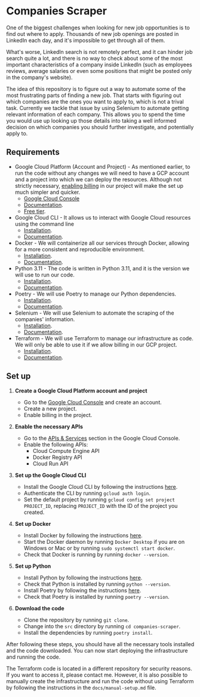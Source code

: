 # Companies Scraper

One of the biggest challenges when looking for new job opportunities is to find out where to apply. Thousands of new job openings are posted in LinkedIn each day, and it's impossible to get through all of them.

What's worse, LinkedIn search is not remotely perfect, and it can hinder job search quite a lot, and there is no way to check about some of the most important characteristics of a company inside LinkedIn (such as employees reviews, average salaries or even some positions that might be posted only in the company's website).

The idea of this repository is to figure out a way to automate some of the most frustrating parts of finding a new job. That starts with figuring out which companies are the ones you want to apply to, which is not a trival task. Currently we tackle that issue by using Selenium to automate getting relevant information of each company. This allows you to spend the time you would use up looking up those details into taking a well informed decision on which companies you should further investigate, and potentially apply to.

## Requirements

- Google Cloud Platform (Account and Project) - As mentioned earlier, to run the code without any changes we will need to have a GCP account and a project into which we can deploy the resources. Although not strictly necessary, [enabling billing](https://cloud.google.com/billing/docs/how-to/modify-project) in our project will make the set up much simpler and quicker.
  - [Google Cloud Console](https://cloud.google.com)
  - [Documentation](https://cloud.google.com/docs).
  - [Free tier](https://cloud.google.com/free).
- Google Cloud CLI - It allows us to interact with Google Cloud resources using the command line
  - [Installation](https://cloud.google.com/sdk/docs/install).
  - [Documentation](https://cloud.google.com/sdk/gcloud).
- Docker - We will containerize all our services through Docker, allowing for a more consistent and reproducible environment.
  - [Installation](https://docs.docker.com/get-docker/).
  - [Documentation](https://docs.docker.com/).
- Python 3.11 - The code is written in Python 3.11, and it is the version we will use to run our code.
  - [Installation](https://www.python.org/downloads/).
  - [Documentation](https://docs.python.org/3/).
- Poetry - We will use Poetry to manage our Python dependencies.
  - [Installation](https://python-poetry.org/docs/#installation).
  - [Documentation](https://python-poetry.org/docs/).
- Selenium - We will use Selenium to automate the scraping of the companies' information.
  - [Installation](https://selenium-python.readthedocs.io/installation.html).
  - [Documentation](https://selenium-python.readthedocs.io/).
- Terraform - We will use Terraform to manage our infrastructure as code. We will only be able to use it if we allow billing in our GCP project.
  - [Installation](https://learn.hashicorp.com/tutorials/terraform/install-cli).
  - [Documentation](https://learn.hashicorp.com/collections/terraform/gcp-get-started).

 ## Set up

1. **Create a Google Cloud Platform account and project**

   - Go to the [Google Cloud Console](https://cloud.google.com) and create an account.
   - Create a new project.
   - Enable billing in the project.

2. **Enable the necessary APIs**
   - Go to the [APIs & Services](https://console.cloud.google.com/apis/dashboard) section in the Google Cloud Console.
   - Enable the following APIs:
     - Cloud Compute Engine API
     - Docker Registry API
     - Cloud Run API

3. **Set up the Google Cloud CLI**
   - Install the Google Cloud CLI by following the instructions [here](https://cloud.google.com/sdk/docs/install).
   - Authenticate the CLI by running `gcloud auth login`.
   - Set the default project by running `gcloud config set project PROJECT_ID`, replacing `PROJECT_ID` with the ID of the project you created.

4. **Set up Docker**
    - Install Docker by following the instructions [here](https://docs.docker.com/get-docker/).
    - Start the Docker daemon by running `Docker Desktop` if you are on Windows or Mac or by running `sudo systemctl start docker`.
    - Check that Docker is running by running `docker --version`.

5. **Set up Python**
    - Install Python by following the instructions [here](https://www.python.org/downloads/).
    - Check that Python is installed by running `python --version`.
    - Install Poetry by following the instructions [here](https://python-poetry.org/docs/#installation).
    - Check that Poetry is installed by running `poetry --version`.

6. **Download the code**
    - Clone the repository by running `git clone`.
    - Change into the `src` directory by running `cd companies-scraper`.
    - Install the dependencies by running `poetry install`.

After following these steps, you should have all the necessary tools installed and the code downloaded. You can now start deploying the infrastructure and running the code.

The Terraform code is located in a different repository for security reasons. If you want to access it, please contact me. However, it is also possible to manually create the infrastructure and run the code without using Terraform by following the instructions in the `docs/manual-setup.md` file.
